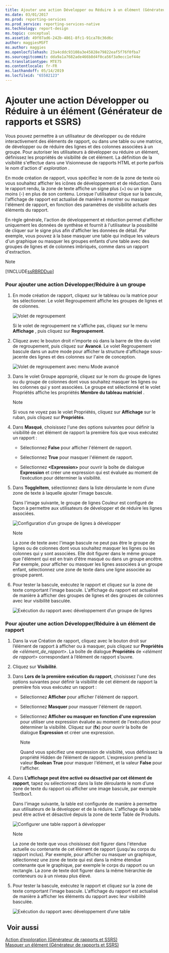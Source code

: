 ```yaml
---
title: Ajouter une action Développer ou Réduire à un élément (Générateur de rapports et SSRS) | Microsoft Docs
ms.date: 03/01/2017
ms.prod: reporting-services
ms.prod_service: reporting-services-native
ms.technology: report-design
ms.topic: conceptual
ms.assetid: 49f07ad6-242b-4861-8fc1-91ca78c36d6c
author: maggiesMSFT
ms.author: maggies
ms.openlocfilehash: 23a4cddc93108a3e45828e79822eaf5f76f0fba7
ms.sourcegitcommit: dda9a1a7682ade466b8d4f0ca56f3a9ecc1ef44e
ms.translationtype: MTE75
ms.contentlocale: fr-FR
ms.lasthandoff: 05/14/2019
ms.locfileid: "65582123"
---
```

# <a name="add-an-expand-or-collapse-action-to-an-item-report-builder-and-ssrs"></a>Ajouter une action Développer ou Réduire à un élément (Générateur de rapports et SSRS)
  Vous pouvez permettre à un utilisateur de développer ou de réduire interactivement des éléments de rapport, ou dans une table ou une matrice, de développer ou de réduire des lignes et des colonnes associées à un groupe. Pour autoriser les utilisateurs à développer ou réduire un élément, définissez les propriétés de visibilité de cet élément. La définition de la visibilité s'effectue dans une Visionneuse de rapports HTML et porte parfois le nom d'action d' *exploration* .  
  
 En mode création de rapport, vous spécifiez le nom de la zone de texte où vous souhaitez afficher les icônes de développement et de réduction. Dans le rapport rendu, la zone de texte affiche un signe plus (+) ou un signe moins (-) en plus de son contenu. Lorsque l'utilisateur clique sur la bascule, l'affichage de rapport est actualisé de manière à montrer ou masquer l'élément de rapport, en fonction des paramètres de visibilité actuels des éléments du rapport.  
  
 En règle générale, l'action de développement et réduction permet d'afficher uniquement les données de synthèse et fournit à l'utilisateur la possibilité de cliquer sur le signe plus afin d'afficher les données de détail. Par exemple, vous pouvez à la base masquer une table qui indique les valeurs d'un graphique ou masquer les groupes enfants d'une table avec des groupes de lignes et de colonnes imbriqués, comme dans un rapport d'extraction.  
  
> [!NOTE]  
>  [!INCLUDE[ssRBRDDup](../../includes/ssrbrddup-md.md)]  
  
### <a name="to-add-expand-and-collapse-action-to-a-group"></a>Pour ajouter une action Développer/Réduire à un groupe  
  
1.  En mode création de rapport, cliquez sur le tableau ou la matrice pour les sélectionner. Le volet Regroupement affiche les groupes de lignes et de colonnes.  
  
     ![Volet de regroupement](../../reporting-services/report-design/media/groupingpane.png "Volet de regroupement")  
  
     Si le volet de regroupement ne s'affiche pas, cliquez sur le menu **Affichage** , puis cliquez sur **Regroupement**.  
  
2.  Cliquez avec le bouton droit n’importe où dans la barre de titre du volet de regroupement, puis cliquez sur **Avancé**. Le volet Regroupement bascule dans un autre mode pour afficher la structure d'affichage sous-jacente des lignes et des colonnes sur l'aire de conception.  
  
     ![Volet de regroupement avec menu Mode avancé](../../reporting-services/report-design/media/groupingpane-advancedmode.png "Volet de regroupement avec menu Mode avancé")  
  
3.  Dans le volet Groupe approprié, cliquez sur le nom du groupe de lignes ou du groupe de colonnes dont vous souhaitez masquer les lignes ou les colonnes qui y sont associées. Le groupe est sélectionné et le volet Propriétés affiche les propriétés **Membre du tableau matriciel** .  
  
    > [!NOTE]  
    >  Si vous ne voyez pas le volet Propriétés, cliquez sur **Affichage** sur le ruban, puis cliquez sur **Propriétés**.  
  
4.  Dans **Masqué**, choisissez l'une des options suivantes pour définir la visibilité de cet élément de rapport la première fois que vous exécutez un rapport :  
  
    -   Sélectionnez **False** pour afficher l'élément de rapport.  
  
    -   Sélectionnez **True** pour masquer l'élément de rapport.  
  
    -   Sélectionnez **\<Expression>** pour ouvrir la boîte de dialogue **Expression** et créer une expression qui est évaluée au moment de l’exécution pour déterminer la visibilité.  
  
5.  Dans **ToggleItem**, sélectionnez dans la liste déroulante le nom d’une zone de texte à laquelle ajouter l’image bascule.  
  
     Dans l'image suivante, le groupe de lignes Couleur est configuré de façon à permettre aux utilisateurs de développer et de réduire les lignes associées.  
  
     ![Configuration d’un groupe de lignes à développer](../../reporting-services/report-design/media/expandcollapse-confighiddentoggleitemwithnumbers.png "Configuration d’un groupe de lignes à développer")  
  
    > [!NOTE]  
    >  La zone de texte avec l'image bascule ne peut pas être le groupe de lignes ou de colonnes dont vous souhaitez masquer les lignes ou les colonnes qui y sont associées. Elle doit figurer dans le même groupe que l'élément qui est en train d'être masqué ou dans un groupe ancêtre. Par exemple, pour afficher ou masquer les lignes associées à un groupe enfant, sélectionnez une zone de texte dans une ligne associée au groupe parent.  
  
6.  Pour tester la bascule, exécutez le rapport et cliquez sur la zone de texte comportant l'image bascule. L'affichage du rapport est actualisé de manière à afficher des groupes de lignes et des groupes de colonnes avec leur visibilité basculée.  
  
     ![Exécution du rapport avec développement d’un groupe de lignes](../../reporting-services/report-design/media/expandcollapse-runreport-rowgroup.png "Exécution du rapport avec développement d’un groupe de lignes")  
  
### <a name="to-add-expand-and-collapse-action-to-a-report-item"></a>Pour ajouter une action Développer/Réduire à un élément de rapport  
  
1.  Dans la vue Création de rapport, cliquez avec le bouton droit sur l’élément de rapport à afficher ou à masquer, puis cliquez sur **Propriétés** de *\<élément_de_rapport>*. La boîte de dialogue **Propriétés** de *\<élément de rapport>* correspondant à l’élément de rapport s’ouvre.  
  
2.  Cliquez sur **Visibilité**.  
  
3.  Dans **Lors de la première exécution du rapport**, choisissez l'une des options suivantes pour définir la visibilité de cet élément de rapport la première fois vous exécutez un rapport :  
  
    -   Sélectionnez **Afficher** pour afficher l'élément de rapport.  
  
    -   Sélectionnez **Masquer** pour masquer l'élément de rapport.  
  
    -   Sélectionnez **Afficher ou masquer en fonction d'une expression** pour utiliser une expression évaluée au moment de l'exécution pour déterminer la visibilité. Cliquez sur (**fx**) pour ouvrir la boîte de dialogue **Expression** et créer une expression.  
  
        > [!NOTE]  
        >  Quand vous spécifiez une expression de visibilité, vous définissez la propriété Hidden de l’élément de rapport. L'expression prend la valeur **Boolean** **True** pour masquer l'élément, et la valeur **False** pour l'afficher.  
  
4.  Dans **L’affichage peut être activé ou désactivé par cet élément de rapport**, tapez ou sélectionnez dans la liste déroulante le nom d’une zone de texte du rapport où afficher une image bascule, par exemple Textbox1.  
  
     Dans l'image suivante, la table est configurée de manière à permettre aux utilisateurs de la développer et de la réduire. L'affichage de la table peut être activé et désactivé depuis la zone de texte Table de Produits.  
  
     ![Configurer une table rapport à développer](../../reporting-services/report-design/media/expandcollapse-reporttable.png "Configurer une table rapport à développer")  
  
    > [!NOTE]  
    >  La zone de texte que vous choisissez doit figurer dans l'étendue actuelle ou contenante de cet élément de rapport (jusqu'au corps du rapport inclus). Par exemple, pour afficher ou masquer un graphique, sélectionnez une zone de texte qui est dans la même étendue contenante que le graphique, par exemple le corps du rapport ou un rectangle. La zone de texte doit figurer dans la même hiérarchie de conteneurs ou à un niveau plus élevé.  
  
5.  Pour tester la bascule, exécutez le rapport et cliquez sur la zone de texte comportant l'image bascule. L'affichage du rapport est actualisé de manière à afficher les éléments du rapport avec leur visibilité basculée.  
  
     ![Exécution du rapport avec développement d’une table](../../reporting-services/report-design/media/expandcollapse-runreport-reporttable.png "Rapport en cours d’exécution avec développement d’une table")  
  
## <a name="see-also"></a> Voir aussi  
 [Action d’exploration &#40;Générateur de rapports et SSRS&#41;](../../reporting-services/report-design/drilldown-action-report-builder-and-ssrs.md)   
 [Masquer un élément &#40;Générateur de rapports et SSRS&#41;](../../reporting-services/report-builder/hide-an-item-report-builder-and-ssrs.md)  
  
  
